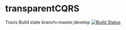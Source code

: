 transparentCQRS
===============

Travis Build state 
branch=master,develop
[![Build Status](https://travis-ci.org/svenmulholland/transparentCQRS.png?branch=master,develop)](https://travis-ci.org/svenmulholland/transparentCQRS)
